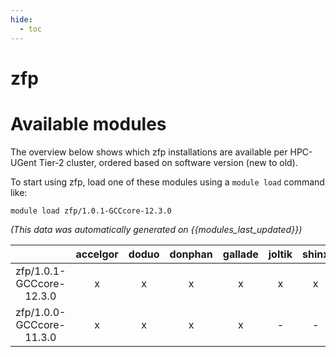 ```yaml
---
hide:
  - toc
---
```


zfp
===

# Available modules


The overview below shows which zfp installations are available per HPC-UGent Tier-2 cluster, ordered based on software version (new to old).

To start using zfp, load one of these modules using a `module load` command like:

```shell
module load zfp/1.0.1-GCCcore-12.3.0
```

*(This data was automatically generated on {{modules_last_updated}})*  

| |accelgor|doduo|donphan|gallade|joltik|shinx|skitty|
| :---: | :---: | :---: | :---: | :---: | :---: | :---: | :---: |
|zfp/1.0.1-GCCcore-12.3.0|x|x|x|x|x|x|x|
|zfp/1.0.0-GCCcore-11.3.0|x|x|x|x|-|-|-|
